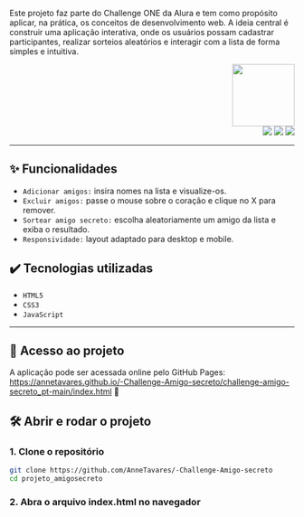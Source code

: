 <p align="center">

</p>

Este projeto faz parte do Challenge ONE da Alura e tem como propósito aplicar, na prática, os conceitos de desenvolvimento web. A ideia central é construir uma aplicação interativa, onde os usuários possam cadastrar participantes, realizar sorteios aleatórios e interagir com a lista de forma simples e intuitiva.

<p align="right">
<img width="110" height="110" src="https://github.com/user-attachments/assets/4e4787d5-2d65-4b8a-a4ac-3f895f41b2e7" /> <br>
<img src="https://img.shields.io/badge/status-finalizado-blue"> <img src="https://img.shields.io/badge/license-MIT-green"> <img src="https://img.shields.io/github/stars/miaeo?style=social">
</p>

---

## ✨ Funcionalidades

- `Adicionar amigos:` insira nomes na lista e visualize-os.  
- `Excluir amigos:` passe o mouse sobre o coração e clique no X para remover.  
- `Sortear amigo secreto:` escolha aleatoriamente um amigo da lista e exiba o resultado.  
- `Responsividade:` layout adaptado para desktop e mobile.  

## ✔️ Tecnologias utilizadas

- `HTML5`
- `CSS3`
- `JavaScript`

---

## 📁 Acesso ao projeto
A aplicação pode ser acessada online pelo GitHub Pages: https://annetavares.github.io/-Challenge-Amigo-secreto/challenge-amigo-secreto_pt-main/index.html  💖

## 🛠️ Abrir e rodar o projeto

### 1. Clone o repositório

```bash
git clone https://github.com/AnneTavares/-Challenge-Amigo-secreto
cd projeto_amigosecreto

```

### 2. Abra o arquivo index.html no navegador
